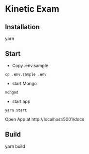 # Kinetic Exam

## Installation
yarn

## Start
- Copy .env.sample
```
cp .env.sample .env
```

- start Mongo
```
mongod
```
- start app
```
yarn start
```

Open App at http://localhost:5001/docs

## Build
yarn build